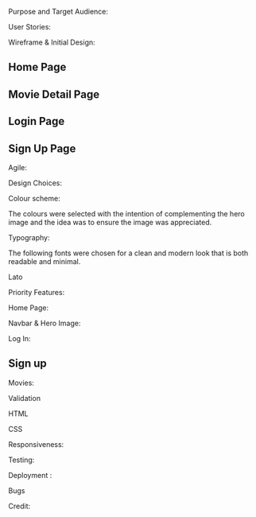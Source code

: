 Purpose and Target Audience:



User Stories:


Wireframe & Initial Design:

## Home Page


## Movie Detail Page


## Login Page


## Sign Up Page


Agile:




Design Choices:

Colour scheme:



The colours were selected with the intention of complementing the hero image and the idea was to ensure the image was appreciated.

Typography:

The following fonts were chosen for a clean and modern look that is both readable and minimal.

Lato


Priority Features:

Home Page:

Navbar & Hero Image:

Log In:

## Sign up 


Movies:


Validation

HTML


CSS


Responsiveness:

Testing:


Deployment :



Bugs



Credit: